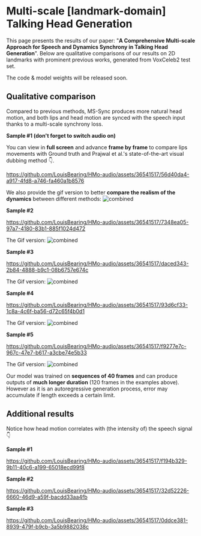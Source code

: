 # Multi-scale [landmark-domain] Talking Head Generation

This page presents the results of our paper: "**A Comprehensive Multi-scale Approach for Speech and Dynamics Synchrony in Talking Head Generation**".
Below are qualitative comparisons of our results on 2D landmarks with prominent previous works, generated from VoxCeleb2 test set.

The code & model weights will be released soon.

## Qualitative comparison

Compared to previous methods, MS-Sync produces more natural head motion, and both lips and head motion are synced with the speech input thanks to a multi-scale synchrony loss.

**Sample #1 (don't forget to switch audio on)**

You can view in **full screen** and advance **frame by frame** to compare lips movements with Ground truth and Prajwal et al.'s state-of-the-art visual dubbing method :point_down:.

https://github.com/LouisBearing/HMo-audio/assets/36541517/56d40da4-a917-4fd8-a746-fa460a1b8576

We also provide the gif version to better **compare the realism of the dynamics** between different methods:
![combined](https://github.com/LouisBearing/HMo-audio/assets/36541517/8a56949d-14ac-4642-a81d-507321744721)


**Sample #2**

https://github.com/LouisBearing/HMo-audio/assets/36541517/7348ea05-97a7-4180-83b1-885f1024d472

The Gif version:
![combined](https://github.com/LouisBearing/HMo-audio/assets/36541517/2d86f4c8-15d1-4ba8-b3fb-90c28561179b)


**Sample #3**



https://github.com/LouisBearing/HMo-audio/assets/36541517/daced343-2b84-4888-b9c1-08b6757e674c


The Gif version:
![combined](https://github.com/LouisBearing/HMo-audio/assets/36541517/40d05574-2947-40a4-ba40-ae7cef1319d4)


**Sample #4**

https://github.com/LouisBearing/HMo-audio/assets/36541517/93d6cf33-1c8a-4c6f-ba56-d72c65f4b0d1

The Gif version:
![combined](https://github.com/LouisBearing/HMo-audio/assets/36541517/3a76a502-6656-4b18-afa6-cf6bb2772982)


**Sample #5**

https://github.com/LouisBearing/HMo-audio/assets/36541517/f9277e7c-967c-47e7-b617-a3cbe74e5b33

The Gif version:
![combined](https://github.com/LouisBearing/HMo-audio/assets/36541517/fd9eff2e-a128-407c-8ec3-a41cc063c1d0)


Our model was trained on **sequences of 40 frames** and can produce outputs of **much longer duration** (120 frames in the examples above). However as it is an autoregressive generation process, error may accumulate if length exceeds a certain limit.


## Additional results

Notice how head motion correlates with (the intensity of) the speech signal :point_down:

**Sample #1**


https://github.com/LouisBearing/HMo-audio/assets/36541517/f194b329-9b11-40c6-a199-65018ecd99f8


**Sample #2**

https://github.com/LouisBearing/HMo-audio/assets/36541517/32d52226-6660-46d9-a59f-bacdd33aa4fb


**Sample #3**



https://github.com/LouisBearing/HMo-audio/assets/36541517/0ddce381-8939-479f-b9cb-3a5b9882038c



